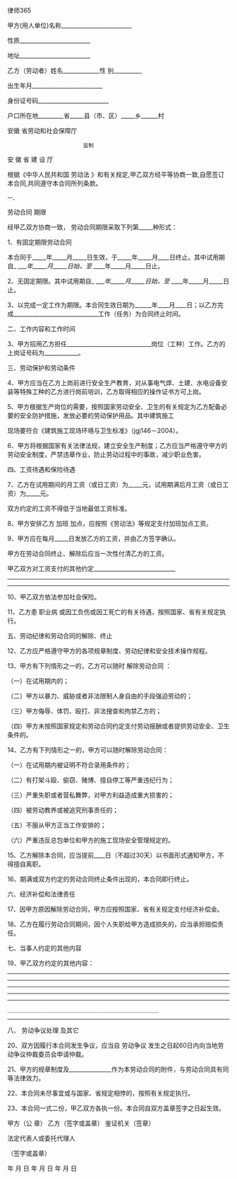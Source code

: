 
 



 
律师365








甲方(用人单位)名称_________________________


性质_________________________


地址_________________________


乙方（劳动者）姓名_____________性 别__________


出生年月_________________________


身份证号码_________________________


户口所在地_________省_____县（市、区）_____乡______村


 


 



安徽
省劳动和社会保障厅


                            监制


安  徽  省  建  设  厅


 


根据《中华人民共和国
劳动法
》和有关规定,甲乙双方经平等协商一致,自愿签订本合同,共同遵守本合同所列条款。


    一、
劳动合同
期限


经甲乙双方协商一致， 劳动合同期限采取下列第_____种形式：


1、有固定期限劳动合同


本合同于_____年_____月_____日生效，于_____年_____月____日终止。其中试用期自_ ____年_____月_____日始，至_ ____年_____月_____日止。


2、无固定期限。其中试用期自_ ____年_____月_____日始，至_ ____年_____月_____日止。


3、以完成一定工作为期限。本合同生效日期为______年____月____日；以乙方完成______________________________工作（任务）为合同终止时间。 


二、工作内容和工作时间


3、甲方招用乙方担任______________________________岗位（工种）工作。乙方的上岗证号码为____________。


三、劳动保护和劳动条件


4、甲方应当在乙方上岗前进行安全生产教育，对从事电气焊、土建、水电设备安装等特殊工种的乙方进行岗前培训，乙方取得相应的操作证书方可上岗。


5、甲方根据生产岗位的需要，按照国家劳动安全、卫生的有关规定为乙方配备必要的安全防护措施，发放必要的劳动保护用品。其中建筑施工


现场要符合《建筑施工现场环境与卫生标准》（jgj146－2004）。


6、甲方将根据国家有关法律法规，建立安全生产制度；乙方应当严格遵守甲方的劳动安全制度，严禁违章作业，防止劳动过程中的事故，减少职业危害。


四、工资待遇和保险待遇


7、乙方在试用期间的月工资（或日工资）为_____元，试用期满后月工资（或日工资）为_____元。


双方约定的工资不得低于当地最低工资标准。


8、甲方安排乙方
加班
加点，应按照《劳动法》等规定支付加班加点工资。


9、甲方应在每月_____日发放乙方的工资，并由乙方签字确认。


甲方在劳动合同终止、解除后应当一次性付清乙方的工资。  


  甲乙双方对工资支付的其他约定_____________________________


______________________________________________________


______________________________________________________


10、甲乙双方依法参加社会保险。


11、乙方患
职业病
或因工负伤或因工死亡的有关待遇，按照国家、省有关规定执行。


五、劳动纪律和劳动合同的解除、终止


12、乙方应严格遵守甲方的各项规章制度、劳动纪律和安全技术操作规程。


13、甲方有下列情形之一的，乙方可以随时
解除劳动合同
：


（一）在试用期内的；


（二）甲方以暴力、威胁或者非法限制人身自由的手段强迫劳动的；


（三）甲方侮辱、体罚、殴打、非法搜查和拘禁乙方的；


（四）甲方未按照国家规定和劳动合同约定支付劳动报酬或者提供劳动安全、卫生条件的。


14、乙方有下列情形之一的，甲方可以随时解除劳动合同：


（一）在试用期内被证明不符合录用条件的；


（二）有打架斗殴、偷窃、赌博、擅自停工等严重违纪行为；


（三）严重失职或者营私舞弊，对甲方利益造成重大损害的；


（四）被劳动教养或被追究刑事责任的；


（五）不服从甲方正当工作安排的；


（六）严重违反总包单位和甲方的施工现场安全管理规定的。


15、乙方解除本合同，应当提前____日（不超过30天）以书面形式通知甲方，不得擅自离职。


16、期满或双方约定的劳动合同终止条件出现的，本合同即行终止。


六、经济补偿和法律责任


17、因甲方原因解除劳动合同，甲方应按照国家、省有关规定支付经济补偿金。


18、乙方在履行劳动合同期间，因个人失职给甲方造成损失的，应当承担赔偿责任。


七、当事人约定的其他内容


 19、甲乙双方约定的其他内容：


      


________________________________________________    


________________________________________________     


   ________________________________________________


 ________________________________________________


  ________________________________________________


    ________________________________________________


 ________________________________________________


八、
劳动争议处理
及其它


20、双方因履行本合同发生争议，应当自
劳动争议
发生之日起60日内向当地劳动争议仲裁委员会申请仲裁。


21、甲方的规章制度及_______________作为本劳动合同的附件，与劳动合同具有同等法律效力。


22、本合同未尽事宜或与国家、省规定相悖的，按照有关规定执行。    


23、本合同一式二份，甲乙双方各执一份。本合同自双方盖章签字之日起生效。


甲方（公 章）            乙方（签字或盖章）     鉴证机关（签章）


法定代表人或委托代理人                   


（签字或盖章）     


年  月  日            年  月  日          年  月  日


 

 


 

 
 
 
 
 
  


  
 

  


  


  
 
 
 
 

